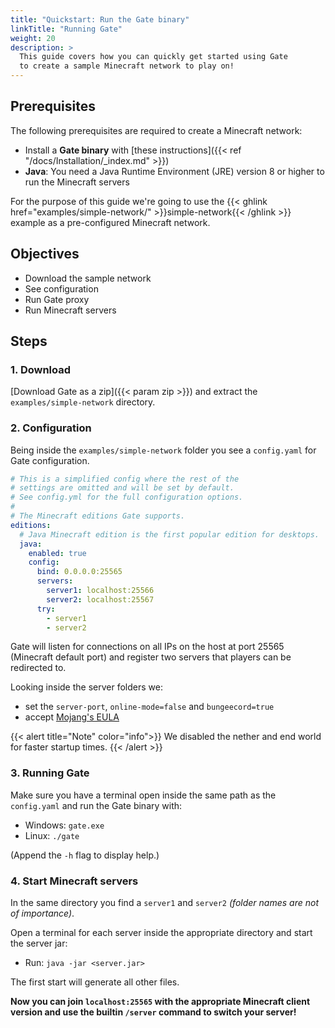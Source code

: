 ```yaml
---
title: "Quickstart: Run the Gate binary"
linkTitle: "Running Gate"
weight: 20
description: >
  This guide covers how you can quickly get started using Gate
  to create a sample Minecraft network to play on!
---
```


## Prerequisites

The following prerequisites are required to create a Minecraft network:

- Install a **Gate binary** with [these instructions]({{< ref "/docs/Installation/_index.md" >}})
- **Java**: You need a Java Runtime Environment (JRE) version 8 or higher to run the Minecraft servers

For the purpose of this guide we're going to use the
{{< ghlink href="examples/simple-network/" >}}simple-network{{< /ghlink >}}
example as a pre-configured Minecraft network.

## Objectives
- Download the sample network
- See configuration
- Run Gate proxy
- Run Minecraft servers

## Steps

### 1. Download

[Download Gate as a zip]({{< param zip >}}) and extract the `examples/simple-network` directory.

### 2. Configuration

Being inside the `examples/simple-network` folder you see a `config.yaml` for Gate configuration.
```yaml
# This is a simplified config where the rest of the
# settings are omitted and will be set by default.
# See config.yml for the full configuration options.
#
# The Minecraft editions Gate supports.
editions:
  # Java Minecraft edition is the first popular edition for desktops.
  java:
    enabled: true
    config:
      bind: 0.0.0.0:25565
      servers:
        server1: localhost:25566
        server2: localhost:25567
      try:
        - server1
        - server2
```
Gate will listen for connections on all IPs on the host at port 25565 (Minecraft default port) and
register two servers that players can be redirected to.

Looking inside the server folders we:
- set the `server-port`, `online-mode=false` and `bungeecord=true`
- accept [Mojang's EULA](https://account.mojang.com/documents/minecraft_eula)

{{< alert title="Note" color="info">}}
We disabled the nether and end world for faster startup times.
{{< /alert >}}

### 3. Running Gate

Make sure you have a terminal open inside the same path as the `config.yaml` and run the Gate binary with:
- Windows: `gate.exe`
- Linux: `./gate`

(Append the `-h` flag to display help.)

### 4. Start Minecraft servers

In the same directory you find a `server1` and `server2` _(folder names are not of importance)_.

Open a terminal for each server inside the appropriate directory and start the server jar:
-  Run: `java -jar <server.jar>`

The first start will generate all other files.

**Now you can join `localhost:25565` with the appropriate Minecraft client version and use the
builtin `/server` command to switch your server!**